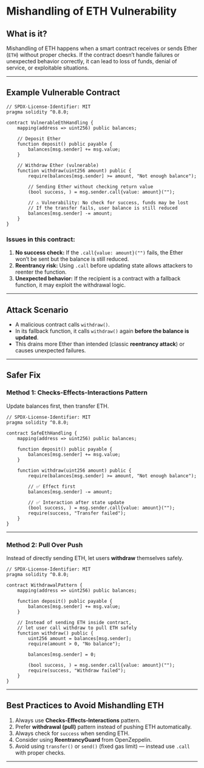 

# Mishandling of ETH Vulnerability

## What is it?

Mishandling of ETH happens when a smart contract receives or sends Ether (`ETH`) without proper checks.
If the contract doesn’t handle failures or unexpected behavior correctly, it can lead to loss of funds, denial of service, or exploitable situations.

---

## Example Vulnerable Contract

```solidity
// SPDX-License-Identifier: MIT
pragma solidity ^0.8.0;

contract VulnerableEthHandling {
    mapping(address => uint256) public balances;

    // Deposit Ether
    function deposit() public payable {
        balances[msg.sender] += msg.value;
    }

    // Withdraw Ether (vulnerable)
    function withdraw(uint256 amount) public {
        require(balances[msg.sender] >= amount, "Not enough balance");  

        // Sending Ether without checking return value
        (bool success, ) = msg.sender.call{value: amount}("");
        
        // ⚠️ Vulnerability: No check for success, funds may be lost
        // If the transfer fails, user balance is still reduced
        balances[msg.sender] -= amount;
    }
}
```

### Issues in this contract:

1. **No success check:** If the `.call{value: amount}("")` fails, the Ether won’t be sent but the balance is still reduced.
2. **Reentrancy risk:** Using `.call` before updating state allows attackers to reenter the function.
3. **Unexpected behavior:** If the recipient is a contract with a fallback function, it may exploit the withdrawal logic.

---

## Attack Scenario

* A malicious contract calls `withdraw()`.
* In its fallback function, it calls `withdraw()` again **before the balance is updated**.
* This drains more Ether than intended (classic **reentrancy attack**) or causes unexpected failures.

---

## Safer Fix

### Method 1: Checks-Effects-Interactions Pattern

Update balances first, then transfer ETH.

```solidity
// SPDX-License-Identifier: MIT
pragma solidity ^0.8.0;

contract SafeEthHandling {
    mapping(address => uint256) public balances;

    function deposit() public payable {
        balances[msg.sender] += msg.value;
    }

    function withdraw(uint256 amount) public {
        require(balances[msg.sender] >= amount, "Not enough balance");

        // ✅ Effect first
        balances[msg.sender] -= amount;

        // ✅ Interaction after state update
        (bool success, ) = msg.sender.call{value: amount}("");
        require(success, "Transfer failed");
    }
}
```

---

### Method 2: Pull Over Push

Instead of directly sending ETH, let users **withdraw** themselves safely.

```solidity
// SPDX-License-Identifier: MIT
pragma solidity ^0.8.0;

contract WithdrawalPattern {
    mapping(address => uint256) public balances;

    function deposit() public payable {
        balances[msg.sender] += msg.value;
    }

    // Instead of sending ETH inside contract,
    // let user call withdraw to pull ETH safely
    function withdraw() public {
        uint256 amount = balances[msg.sender];
        require(amount > 0, "No balance");

        balances[msg.sender] = 0;

        (bool success, ) = msg.sender.call{value: amount}("");
        require(success, "Withdraw failed");
    }
}
```

---

## Best Practices to Avoid Mishandling ETH

1. Always use **Checks-Effects-Interactions** pattern.
2. Prefer **withdrawal (pull)** pattern instead of pushing ETH automatically.
3. Always check for `success` when sending ETH.
4. Consider using **ReentrancyGuard** from OpenZeppelin.
5. Avoid using `transfer()` or `send()` (fixed gas limit) — instead use `.call` with proper checks.

---

